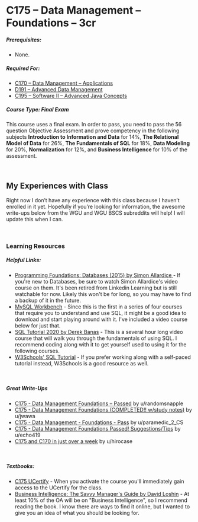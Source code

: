 # C175 – Data Management – Foundations – 3cr
<h5>Prerequisites:</h5>
<ul>
<li>None.</li>
</ul>

<h5>Required For:</h5>
<ul>
<li><a href="https://github.com/arancepete/WGU_BSCS/tree/main/C170/C170.md">C170 – Data Management – Applications</a></li>
  <li><a href="https://github.com/arancepete/WGU_BSCS/tree/main/D191/D191.md">D191 – Advanced Data Management</a></li>
<li><a href="https://github.com/arancepete/WGU_BSCS/tree/main/C195/C195.md">C195 – Software II – Advanced Java Concepts</a></li>
</ul>

<h5><b>Course Type:</b> Final Exam</h5>
<p>This course uses a final exam. In order to pass, you need to pass the 56 question Objective Assessment and prove competency in the following subjects <b>Introduction to Information and Data</b> for 14%, <b>The Relational Model of Data</b> for 26%, <b>The Fundamentals of SQL</b> for 18%, <b>Data Modeling</b> for 20%, <b>Normalization</b> for 12%, and <b>Business Intelligence </b> for 10% of the assessment.</p> 


<br />

<h2>My Experiences with Class</h2>
<p>Right now I don’t have any experience with this class because I haven’t enrolled in it yet. Hopefully if you’re looking for information, the awesome write-ups below from the WGU and WGU BSCS subreddits will help! I will update this when I can.</p>

<br />

<h3>Learning Resources</h3>

<h5>Helpful Links:</h5>
<ul>
  <li><a href="https://www.linkedin.com/learning/programming-foundations-databases-2015/welcome?u=2045532 ">Programming Foundations: Databases (2015) by Simon Allardice </a> - If you're new to Databases, be sure to watch Simon Allardice's video course on them. It's been retired from Linkedin Learning but is still watchable for now. Likely this won't be for long, so you may have to find a backup of it in the future.</li>
  <li><a href="https://www.mysql.com/products/workbench/">MySQL Workbench</a> - Since this is the first in a series of four courses that require you to understand and use SQL, it might be a good idea to download and start playing around with it. I've included a video course below for just that.</li>
  <li><a href="https://www.youtube.com/watch?v=XqIk2PwP0To">SQL Tutorial 2020 by Derek Banas</a> - This is a several hour long video course that will walk you through the fundamentals of using SQL. I recommend coding along with it to get yourself used to using it for the following courses.</li>
  <li><a href="https://www.w3schools.com/sql/default.asp">W3Schools' SQL Tutorial</a> - If you prefer working along with a self-paced tutorial instead, W3Schools is a good resource as well.</li>
</ul>

<br />

<h5>Great Write-Ups</h5>
<ul>
  <li><a href="https://www.reddit.com/r/WGU/comments/cad744/c175_data_management_foundations_passed/">C175 - Data Management Foundations – Passed</a> by u/randomsnapple</li>
    <li><a href="https://www.reddit.com/r/WGU/comments/7z3i8x/c175_data_management_foundations_completed_wstudy/">C175 - Data Management Foundations (COMPLETED!! w/study notes)</a> by u/jwawa</li>
  <li><a href="https://www.reddit.com/r/WGU_CompSci/comments/db5hmx/c175_data_management_foundations_pass/">C175 - Data Management - Foundations - Pass</a> by u/paramedic_2_CS</li>
  <li><a href="https://www.reddit.com/r/WGU_CompSci/comments/eiv34n/c175_data_management_foundations_passed/">C175 - Data Management Foundations Passed! Suggestions/Tips</a> by u/echo419</li>
  <li><a href="https://www.reddit.com/r/WGU_CompSci/comments/fhxgw6/c175_and_c170_in_just_over_a_week/">C175 and C170 in just over a week</a> by u/hirocase</li>
</ul>

<br />

<h5>Textbooks:</h5>
<ul>
  <li><a href="https://www.ucertify.com/">C175 UCertify</a> - When you activate the course you'll immediately gain access to the UCertify for the class.</li>
<li><a href="https://www.goodreads.com/book/show/625733.Business_Intelligence">Business Intelligence: The Savvy Manager's Guide by David Loshin</a> - At least 10% of the OA will be on "Business Intelligence", so I recommend reading the book. I know there are ways to find it online, but I wanted to give you an idea of what you should be looking for.</li>
</ul>
